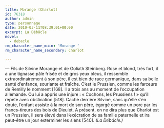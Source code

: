 ```yaml
---
title: Morange (Charlot)
id: 76318
author: admin
type: personnage
date: 2010-03-11T08:39:01+00:00
excerpt: La Débâcle
novel:
  - debacle
rm_character_name_main: 'Morange '
rm_character_name_secondary: Charlot

---
```

— Fils de Silvine Morange et de Goliath Steinberg. Rose et blond, très fort, il a une tignasse pâle frisée et de gros yeux bleus, il ressemble extraordinairement à son père, il est bien de race germanique, dans sa belle santé d’enfance, souriante et fraîche. C’est le Prussien, comme les farceurs de Remilly le nomment [168]. Il a trois ans au moment de l’occupation allemande. Ou lui a appris une injure : « Cochons, les Prussiens ! » qu’il répète avec obstination [518]. Caché derrière Silvine, sans qu’elle s’en doute, l’enfant assiste à la mort de son père, égorgé comme un porc par les francs-tireurs des bois de Dieulet. A présent, on ne dira plus que Charlot est un Prussien, il sera élevé dans l’exécration de sa famille paternelle et ira peut-être un jour exterminer les siens [540]. _(La Débâcle.)_
